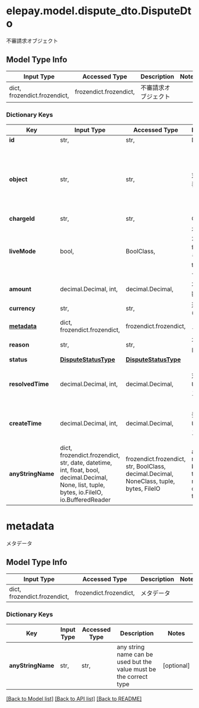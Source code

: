 # elepay.model.dispute_dto.DisputeDto

不審請求オブジェクト

## Model Type Info
Input Type | Accessed Type | Description | Notes
------------ | ------------- | ------------- | -------------
dict, frozendict.frozendict,  | frozendict.frozendict,  | 不審請求オブジェクト | 

### Dictionary Keys
Key | Input Type | Accessed Type | Description | Notes
------------ | ------------- | ------------- | ------------- | -------------
**id** | str,  | str,  | Dispute ID | [optional] 
**object** | str,  | str,  | 対象種類の表記 | [optional] if omitted the server will use the default value of "dispute"
**chargeId** | str,  | str,  | Charge ID | [optional] 
**liveMode** | bool,  | BoolClass,  | 本番モードかどうか - false テストモード - true 本番モード  | [optional] 
**amount** | decimal.Decimal, int,  | decimal.Decimal,  | 不審請求金額 | [optional] 
**currency** | str,  | str,  | 通貨コード (ISO_4217) | [optional] 
**[metadata](#metadata)** | dict, frozendict.frozendict,  | frozendict.frozendict,  | メタデータ | [optional] 
**reason** | str,  | str,  | 不審請求理由 | [optional] 
**status** | [**DisputeStatusType**](DisputeStatusType.md) | [**DisputeStatusType**](DisputeStatusType.md) |  | [optional] 
**resolvedTime** | decimal.Decimal, int,  | decimal.Decimal,  | 対応時間のUTCタイムスタンプ | [optional] value must be a 64 bit integer
**createTime** | decimal.Decimal, int,  | decimal.Decimal,  | 発生時間のUTCタイムスタンプ。 | [optional] value must be a 64 bit integer
**anyStringName** | dict, frozendict.frozendict, str, date, datetime, int, float, bool, decimal.Decimal, None, list, tuple, bytes, io.FileIO, io.BufferedReader | frozendict.frozendict, str, BoolClass, decimal.Decimal, NoneClass, tuple, bytes, FileIO | any string name can be used but the value must be the correct type | [optional]

# metadata

メタデータ

## Model Type Info
Input Type | Accessed Type | Description | Notes
------------ | ------------- | ------------- | -------------
dict, frozendict.frozendict,  | frozendict.frozendict,  | メタデータ | 

### Dictionary Keys
Key | Input Type | Accessed Type | Description | Notes
------------ | ------------- | ------------- | ------------- | -------------
**anyStringName** | str,  | str,  | any string name can be used but the value must be the correct type | [optional] 

[[Back to Model list]](../../README.md#documentation-for-models) [[Back to API list]](../../README.md#documentation-for-api-endpoints) [[Back to README]](../../README.md)

